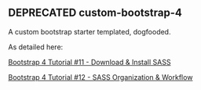 

## DEPRECATED custom-bootstrap-4
A custom bootstrap starter templated, dogfooded.

As detailed here:

[Bootstrap 4 Tutorial #11 - Download & Install SASS](https://www.youtube.com/watch?v=pZD2casdkXM&index=11&list=PLUoqTnNH-2XyNhhLuYrrmrmV46jVw6RHF)

[Bootstrap 4 Tutorial #12 - SASS Organization & Workflow](https://www.youtube.com/watch?v=iYNgxQ9IWnI&list=PLUoqTnNH-2XyNhhLuYrrmrmV46jVw6RHF&index=12)
